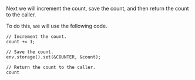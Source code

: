 Next we will increment the count, save the count, and then return the count to the caller. 

To do this, we will use the following code.

```
// Increment the count.
count += 1;

// Save the count.
env.storage().set(&COUNTER, &count);

// Return the count to the caller.
count
```